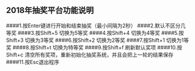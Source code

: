 ## 2018年抽奖平台功能说明 ##
####1.按Enter键进行开始和结束抽奖（最小间隔为2秒）
####2.默认不区分几等奖
####3.按Shift+5 切换为5等奖
####4.按Shift+4 切换为4等奖
####5.按Shift+3 切换为3等奖
####6.按Shift+2 切换为2等奖
####7.按Shift+1 切换为1等奖
####8.按Shift+t 切换为特等奖
####9.按Shift+f  刷新默认奖项
####10.按Shift+c 清空所有奖项，重新初始化抽奖系统，并且会把上一轮的结果保存
####11.按Esc退出程序
